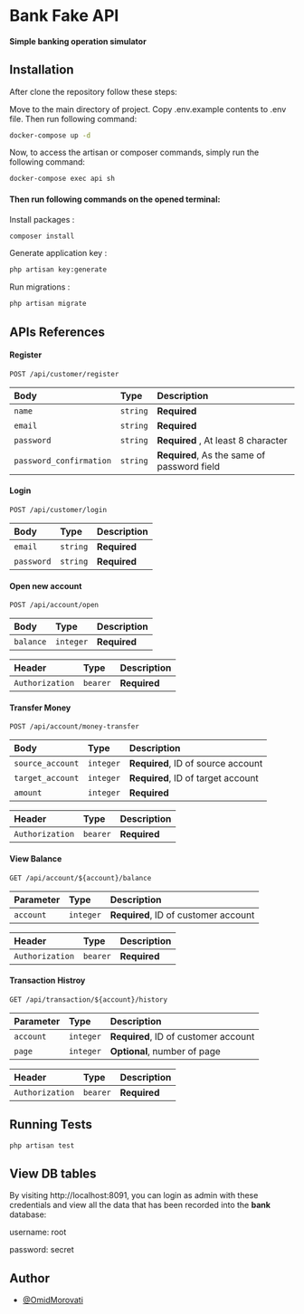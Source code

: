
# Bank Fake  API
#### Simple banking operation simulator 


## Installation

After clone the repository follow these steps:

Move to the main directory of project. Copy .env.example contents to .env file.
Then run following command:
```bash
docker-compose up -d
```  
Now, to access the artisan or composer commands, simply run the following command:
```bash
docker-compose exec api sh
```   
#### Then run following commands on the opened terminal: 
Install packages :

```bash
composer install
```
Generate application key :
```bash
php artisan key:generate
```
Run migrations :

```bash
php artisan migrate
```
## APIs References

#### Register
```http
POST /api/customer/register
```

| Body | Type     | Description                       |
| :-------- | :------- | :-------------------------------- |
| `name`      | `string` | **Required** |
| `email`      | `string` | **Required** |
| `password`      | `string` | **Required** , At least 8 character|
| `password_confirmation` | `string` | **Required**, As the same of password field|

#### Login

```http
POST /api/customer/login
```
| Body | Type     | Description                |
| :-------- | :------- | :------------------------- |
| `email` | `string` | **Required**|
| `password` | `string` | **Required**|


#### Open new account

```http
POST /api/account/open
```

| Body | Type     | Description                |
| :-------- | :------- | :------------------------- |
| `balance` | `integer` | **Required**|


| Header | Type     | Description                |
| :-------- | :------- | :------------------------- |
| `Authorization` | `bearer` | **Required**|



#### Transfer Money

```http
POST /api/account/money-transfer
```

| Body | Type     | Description                |
| :-------- | :------- | :------------------------- |
| `source_account` | `integer` | **Required**, ID of source account|
| `target_account` | `integer` | **Required**, ID of target account|
| `amount` | `integer` | **Required**|


| Header | Type     | Description                |
| :-------- | :------- | :------------------------- |
| `Authorization` | `bearer` | **Required**|


#### View Balance

```http
GET /api/account/${account}/balance
```

| Parameter | Type     | Description                       |
| :-------- | :------- | :-------------------------------- |
| `account`      | `integer` | **Required**, ID of customer account |


| Header | Type     | Description                |
| :-------- | :------- | :------------------------- |
| `Authorization` | `bearer` | **Required**|



#### Transaction Histroy

```http
GET /api/transaction/${account}/history
```

| Parameter | Type     | Description                       |
| :-------- | :------- | :-------------------------------- |
| `account`      | `integer` | **Required**, ID of customer account |
| `page`      | `integer` | **Optional**, number of page |


| Header | Type     | Description                |
| :-------- | :------- | :------------------------- |
| `Authorization` | `bearer` | **Required**|

## Running Tests

```bash
php artisan test
```

  

## View DB tables

By visiting http://localhost:8091, you can login as admin with these credentials and view all the data that has been recorded into the **bank** database:

username: root

password: secret

## Author

- [@OmidMorovati](https://github.com/OmidMorovati)

  